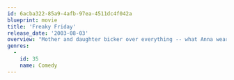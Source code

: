 ```yaml
---
id: 6acba322-85a9-4afb-97ea-4511dc4f042a
blueprint: movie
title: 'Freaky Friday'
release_date: '2003-08-03'
overview: "Mother and daughter bicker over everything -- what Anna wears, whom she likes and what she wants to do when she's older. In turn, Anna detests Tess's fiancé. When a magical fortune cookie switches their personalities, they each get a peek at how the other person feels, thinks and lives."
genres:
  -
    id: 35
    name: Comedy
---
```

